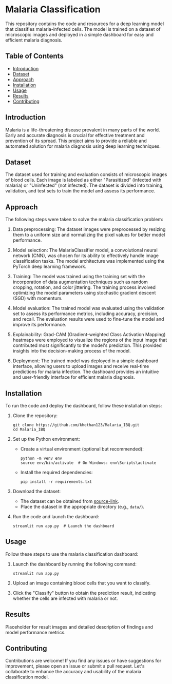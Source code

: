 # Malaria Classification

This repository contains the code and resources for a deep learning model that classifies malaria-infected cells. The model is trained on a dataset of microscopic images and deployed in a simple dashboard for easy and efficient malaria diagnosis.

## Table of Contents
- [Introduction](#introduction)
- [Dataset](#dataset)
- [Approach](#approach)
- [Installation](#installation)
- [Usage](#usage)
- [Results](#results)
- [Contributing](#contributing)

## Introduction
Malaria is a life-threatening disease prevalent in many parts of the world. Early and accurate diagnosis is crucial for effective treatment and prevention of its spread. This project aims to provide a reliable and automated solution for malaria diagnosis using deep learning techniques.

## Dataset
The dataset used for training and evaluation consists of microscopic images of blood cells. Each image is labeled as either "Parasitized" (infected with malaria) or "Uninfected" (not infected). The dataset is divided into training, validation, and test sets to train the model and assess its performance.

## Approach
The following steps were taken to solve the malaria classification problem:

1. Data preprocessing: The dataset images were preprocessed by resizing them to a uniform size and normalizing the pixel values for better model performance.

2. Model selection: The MalariaClassifier model, a convolutional neural network (CNN), was chosen for its ability to effectively handle image classification tasks. The model architecture was implemented using the PyTorch deep learning framework.

3. Training: The model was trained using the training set with the incorporation of data augmentation techniques such as random cropping, rotation, and color jittering. The training process involved optimizing the model parameters using stochastic gradient descent (SGD) with momentum.

4. Model evaluation: The trained model was evaluated using the validation set to assess its performance metrics, including accuracy, precision, and recall. The evaluation results were used to fine-tune the model and improve its performance.

5. Explainability: Grad-CAM (Gradient-weighted Class Activation Mapping) heatmaps were employed to visualize the regions of the input image that contributed most significantly to the model's prediction. This provided insights into the decision-making process of the model.

6. Deployment: The trained model was deployed in a simple dashboard interface, allowing users to upload images and receive real-time predictions for malaria infection. The dashboard provides an intuitive and user-friendly interface for efficient malaria diagnosis.

## Installation
To run the code and deploy the dashboard, follow these installation steps:

1. Clone the repository:
   ```shell
   git clone https://github.com/khethan123/Malaria_IBQ.git
   cd Malaria_IBQ
   ```

2. Set up the Python environment:
   - Create a virtual environment (optional but recommended):
     ```shell
     python -m venv env
     source env/bin/activate  # On Windows: env\Scripts\activate
     ```
   - Install the required dependencies:
     ```shell
     pip install -r requirements.txt
     ```

3. Download the dataset:
   - The dataset can be obtained from [source-link](https://www.kaggle.com/iarunava/cell-images-for-detecting-malaria).
   - Place the dataset in the appropriate directory (e.g., `data/`).

4. Run the code and launch the dashboard:
   ```shell
   streamlit run app.py  # Launch the dashboard
   ```

## Usage
Follow these steps to use the malaria classification dashboard:

1. Launch the dashboard by running the following command:
   ```shell
   streamlit run app.py
   ```

2. Upload an image containing blood cells that you want to classify.

3. Click the "Classify" button to obtain the prediction result, indicating whether the cells are infected with malaria or not.

## Results
Placeholder for result images and detailed description of findings and model performance metrics.

## Contributing
Contributions are welcome! If you find any issues or have suggestions for improvement, please open an issue or submit a pull request. Let's collaborate to enhance the accuracy and usability of the malaria classification model.

